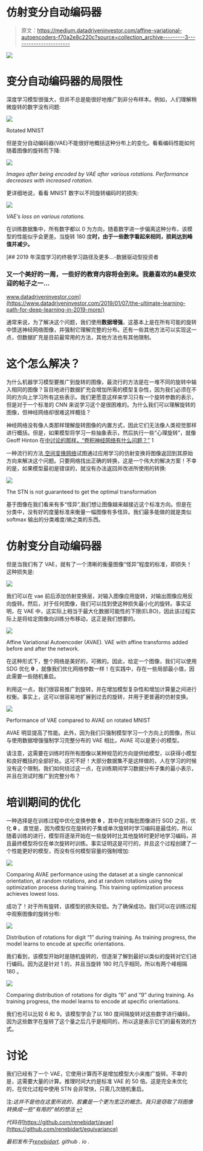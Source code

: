 # 仿射变分自动编码器

> 原文：<https://medium.datadriveninvestor.com/affine-variational-autoencoders-f70a2e8c220c?source=collection_archive---------3----------------------->

[![](img/98ae234f99154daf4fa8fb82e5d287e5.png)](http://www.track.datadriveninvestor.com/1B9E)

# 变分自动编码器的局限性

深度学习模型很强大，但并不总是能很好地推广到非分布样本。例如，人们理解稍微旋转的数字没有问题:

![](img/a1453f0d292886e393694d2244ed5d92.png)

Rotated MNIST

但是变分自动编码器(VAE)不能很好地概括这种分布上的变化。看看编码性能如何随着图像的旋转而下降:

![](img/db59982ee7a60a9f8ff6c9b07324f65a.png)

*Images after being encoded by VAE after various rotations. Performance decreases with increased rotation.*

更详细地说，看看 MNIST 数字以不同旋转编码时的损失:

![](img/d44b88d9e958ebc10b93e247914c926c.png)

*VAE’s loss on various rotations.*

在训练数据集中，所有数字都以 0 为方向，随着数字进一步偏离这种分布，该模型的性能似乎会更差。当旋转 180 度**时，由于一些数字看起来相同，损耗达到峰值并减少。**

[](https://www.datadriveninvestor.com/2019/01/07/the-ultimate-learning-path-for-deep-learning-in-2019-more/) [## 2019 年深度学习的终极学习路径及更多...-数据驱动型投资者

### 又一个美好的一周，一些好的教育内容将会到来。我最喜欢的&最受欢迎的帖子之一…

www.datadriveninvestor.com](https://www.datadriveninvestor.com/2019/01/07/the-ultimate-learning-path-for-deep-learning-in-2019-more/) 

通常来说，为了解决这个问题，我们使用**数据增强**，这基本上是在所有可能的旋转中馈送神经网络图像，并强制它理解完整的分布。还有一些其他方法可以实现这一点，但数据扩充是目前最常用的方法，其他方法也有其他限制。

# 这个怎么解决？

为什么机器学习模型要推广到旋转的图像，最流行的方法是在一堆不同的旋转中输入相同的图像？盲目地进行数据扩充会增加所需的模型复杂性，因为我们必须在不同的方向上学习所有这些表示。我们更愿意这样来学习只有一个旋转参数的表示，但是对于一个标准的 CNN 来说学习这个是很困难的。为什么我们可以理解旋转的图像，但神经网络却很难这样概括？

神经网络没有像人类那样理解旋转图像的内置方式，因此它们无法像人类视觉那样进行概括。但是，如果模型将学习一些抽象表示，然后执行一些“心理旋转”，就像 Geoff Hinton 在[中讨论的那样，“卷积神经网络有什么问题？”](http://www.youtube.com/watch?v=rTawFwUvnLE&t=19m50s) 1

一种流行的方法,[空间变换网络](https://arxiv.org/abs/1506.02025)试图通过应用学习的仿射变换将图像返回到其原始方向来解决这个问题。只要网络找出正确的转换，这是一个伟大的解决方案！不幸的是，如果模型最初是错误的，就没有办法返回并改进所使用的转换:

![](img/fbeaf473043961eeafa357fda159fcf7.png)

The STN is not guaranteed to get the optimal transformation

基于图像在我们看来有多“怪异”,我们想让图像越来越接近这个标准方向。但是在分类中，没有好的度量标准来衡量一幅图像有多怪异。我们最多能做的就是类似 softmax 输出的分类难度/熵之类的东西。

# 仿射变分自动编码器

但是当我们有了 VAE，就有了一个清晰的衡量图像“怪异”程度的标准，即损失！这种损失是:

![](img/859f113f480a3a92fc8a00e86b565061.png)

我们可以在 vae 前后添加仿射变换层，对输入图像应用旋转，对输出图像应用反向旋转。然后，对于任何图像，我们可以找到使这种损失最小化的旋转。事实证明，在 VAE 中，这实际上相当于最大化数据可能性的下限(ELBO)，因此该过程实际上是将给定图像向训练分布移动，这正是我们想要的。

![](img/5a400c865dce7293baf1e5e7d2a5d3ff.png)

Affine Variational Autoencoder (AVAE). VAE with affine transforms added before and after the network.

在这种形式下，整个网络是美好的，可微的。因此，给定一个图像，我们可以使用 SDG 优化 **θ** ，就像我们优化网络参数一样！在实践中，存在一些局部最小值，因此需要一些随机重启。

利用这一点，我们很容易推广到旋转，并在增加模型复杂性和增加计算量之间进行权衡。事实上，这可以很容易地扩展到过去的旋转，并用于更普遍的仿射变换。

![](img/2ed372b978a900afddd1a76ff2cf11e7.png)

Performance of VAE compared to AVAE on rotated MNIST

AVAE 明显提高了性能。此外，因为我们只强制模型学习一个方向上的图像，所以与使用数据增强强制学习完整分布的 VAE 相比，AVAE 可以是更小的模型。

请注意，这需要在训练时将所有图像以某种规范的方向提供给模型，以获得小模型和良好概括的全部好处。这可不好！大部分数据集不是这样做的，人在学习的时候没有这个限制。我们如何绕过这一点，在训练期间学习数据分布子集的最小表示，并且在测试时推广到完整分布？

# 培训期间的优化

一种选择是在训练过程中优化变换参数 **θ** ，其中在对每批图像进行 SGD 之前，优化 **θ** 。直觉是，因为模型仅在旋转的子集或单次旋转时学习编码是最佳的，所以随着训练的进行，模型将逐渐开始在一些旋转时比其他旋转时更好地学习编码，并且最终模型将仅在单次旋转时训练。事实证明这是可行的，并且这个过程创建了一个性能更好的模型，而没有任何模型容量的强制增加:

![](img/a6c3f64ad8e55514aafaaa95facd52f4.png)

Comparing AVAE performance using the dataset at a single cannonical orientation, at random rotations, and at random rotations using the optimization process during training. This training optimization process achieves lowest loss.

成功了！对于所有旋转，该模型的损失较低。为了确保成功，我们可以在训练过程中观察图像的旋转分布:

![](img/09eeb160f0bf8d893c65ffd250c087ef.png)

Distribution of rotations for digit “1” during training. As training progress, the model learns to encode at specific orientations.

我们看到，该模型开始时是随机旋转的，但逐渐了解到最好以类似的旋转对它们进行编码。因为这是针对 1 的，并且当旋转 180 时几乎相同，所以有两个峰相隔 180 。

![](img/cfe8fbc01ae1805c3c63754e2800dba2.png)

Comparing distribution of rotations for digits “6” and “9” during training. As training progress, the model learns to encode at specific orientations.

我们也可以比较 6 和 9。该模型学会了以 180 度间隔旋转对这些数字进行编码，因为这些数字在旋转了这个量之后几乎是相同的，所以这是表示它们的最有效的方式。

# 讨论

我们已经有了一个 VAE，它使用计算而不是增加模型大小来推广旋转。不幸的是，这需要大量的计算。推理时间大约是标准 VAE 的 50 倍。这是完全未优化的，在优化过程中使用 STN 会非常快，只需几次随机重启。

注:*这并不是他在这里所说的，胶囊是一个更为宽泛的概念。我只是窃取了将图像转换成一些“有用的”帧的想法* [↩](https://gist.github.com/renebidart/a300122be80095e4abe0228bfb0b48a5#a2)

*代码在*[https://github.com/renebidart/avae](https://github.com/renebidart/equivariance)

*最初发布于*[*renebidart*](https://gist.github.com/a300122be80095e4abe0228bfb0b48a5)*. github . io .*
